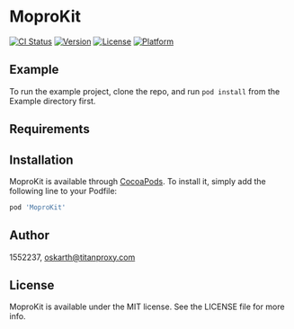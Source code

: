 # MoproKit

[![CI Status](https://img.shields.io/travis/1552237/MoproKit.svg?style=flat)](https://travis-ci.org/1552237/MoproKit)
[![Version](https://img.shields.io/cocoapods/v/MoproKit.svg?style=flat)](https://cocoapods.org/pods/MoproKit)
[![License](https://img.shields.io/cocoapods/l/MoproKit.svg?style=flat)](https://cocoapods.org/pods/MoproKit)
[![Platform](https://img.shields.io/cocoapods/p/MoproKit.svg?style=flat)](https://cocoapods.org/pods/MoproKit)

## Example

To run the example project, clone the repo, and run `pod install` from the Example directory first.

## Requirements

## Installation

MoproKit is available through [CocoaPods](https://cocoapods.org). To install
it, simply add the following line to your Podfile:

```ruby
pod 'MoproKit'
```

## Author

1552237, oskarth@titanproxy.com

## License

MoproKit is available under the MIT license. See the LICENSE file for more info.
